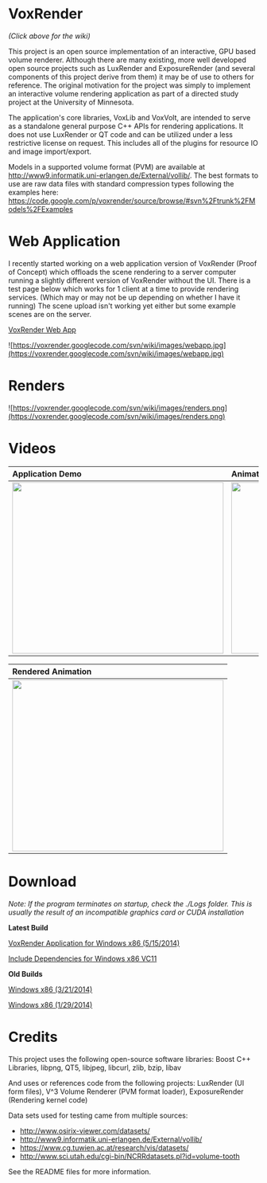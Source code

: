 # VoxRender #
_(Click above for the wiki)_

This project is an open source implementation of an interactive, GPU based volume renderer. Although there are many existing, more well developed open source projects such as LuxRender and ExposureRender (and several components of this project derive from them) it may be of use to others for reference. The original motivation for the project was simply to implement an interactive volume rendering application as part of a directed study project at the University of Minnesota.

The application's core libraries, VoxLib and VoxVolt, are intended to serve as a standalone general purpose C++ APIs for rendering applications. It does not use LuxRender or QT code and can be utilized under a less restrictive license on request. This includes all of the plugins for resource IO and image import/export.

Models in a supported volume format (PVM) are available at http://www9.informatik.uni-erlangen.de/External/vollib/. The best formats to use are raw data files with standard compression types following the examples here: https://code.google.com/p/voxrender/source/browse/#svn%2Ftrunk%2FModels%2FExamples

# Web Application #

I recently started working on a web application version of VoxRender (Proof of Concept) which offloads the scene rendering to a server computer running a slightly different version of VoxRender without the UI. There is a test page below which works for 1 client at a time to provide rendering services. (Which may or may not be up depending on whether I have it running) The scene upload isn't working yet either but some example scenes are on the server.

[VoxRender Web App](http://lsherman.no-ip.org:61736)

![https://voxrender.googlecode.com/svn/wiki/images/webapp.jpg](https://voxrender.googlecode.com/svn/wiki/images/webapp.jpg)

# Renders #

![https://voxrender.googlecode.com/svn/wiki/images/renders.png](https://voxrender.googlecode.com/svn/wiki/images/renders.png)

# Videos #
| **Application Demo** | **Animation Widget** |
|:---------------------|:---------------------|
| <a href='http://www.youtube.com/watch?feature=player_embedded&v=xZysLCr3DyA' target='_blank'><img src='http://img.youtube.com/vi/xZysLCr3DyA/0.jpg' width='425' height=344 /></a> | <a href='http://www.youtube.com/watch?feature=player_embedded&v=v65bMKEpPho' target='_blank'><img src='http://img.youtube.com/vi/v65bMKEpPho/0.jpg' width='425' height=344 /></a> |

| **Rendered Animation** |
|:-----------------------|
| <a href='http://www.youtube.com/watch?feature=player_embedded&v=h3cyqfadYUA' target='_blank'><img src='http://img.youtube.com/vi/h3cyqfadYUA/0.jpg' width='425' height=344 /></a> |

# Download #

_Note: If the program terminates on startup, check the ./Logs folder. This is usually the result of an incompatible graphics card or CUDA installation_

**Latest Build**

[VoxRender Application for Windows x86 (5/15/2014)](https://drive.google.com/file/d/0ByknPmk3wl2nc3RZNU1uMnZiUWs/edit?usp=sharing)

[Include Dependencies for Windows x86 VC11](https://drive.google.com/file/d/0ByknPmk3wl2nUzNKSGhhX2xrdTA/edit?usp=sharing)

**Old Builds**

[Windows x86 (3/21/2014)](https://drive.google.com/file/d/0ByknPmk3wl2nU3JNRWRXMlVJYlk/edit?usp=sharing)

[Windows x86 (1/29/2014)](https://drive.google.com/file/d/0ByknPmk3wl2nU3JNRWRXMlVJYlk/edit?usp=sharing)

# Credits #

This project uses the following open-source software libraries: Boost C++ Libraries, libpng, QT5, libjpeg, libcurl, zlib, bzip, libav

And uses or references code from the following projects: LuxRender (UI form files), V^3 Volume Renderer (PVM format loader), ExposureRender (Rendering kernel code)

Data sets used for testing came from multiple sources:
  * http://www.osirix-viewer.com/datasets/
  * http://www9.informatik.uni-erlangen.de/External/vollib/
  * https://www.cg.tuwien.ac.at/research/vis/datasets/
  * http://www.sci.utah.edu/cgi-bin/NCRRdatasets.pl?id=volume-tooth

See the README files for more information.